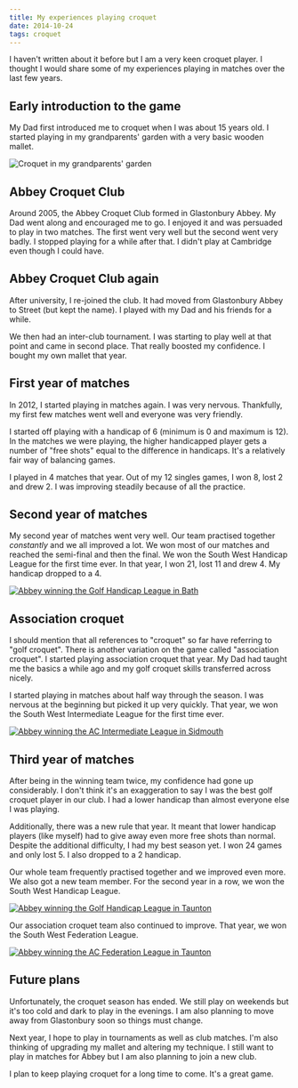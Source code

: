 ```yaml
---
title: My experiences playing croquet
date: 2014-10-24
tags: croquet
---
```


I haven't written about it before but I am a very keen croquet player. I thought I would share some of my experiences playing in matches over the last few years. 

<!--more-->

## Early introduction to the game

My Dad first introduced me to croquet when I was about 15 years old. I started playing in my grandparents' garden with a very basic wooden mallet. 

![Croquet in my grandparents' garden](/images/my-experiences-playing-croquet/croquet-in-garden.jpg)

## Abbey Croquet Club

Around 2005, the Abbey Croquet Club formed in Glastonbury Abbey. My Dad went along and encouraged me to go. I enjoyed it and was persuaded to play in two matches. The first went very well but the second went very badly. I stopped playing for a while after that. I didn't play at Cambridge even though I could have. 

## Abbey Croquet Club again

After university, I re-joined the club. It had moved from Glastonbury Abbey to Street (but kept the name). I played with my Dad and his friends for a while. 

We then had an inter-club tournament. I was starting to play well at that point and came in second place. That really boosted my confidence. I bought my own mallet that year.

## First year of matches

In 2012, I started playing in matches again. I was very nervous. Thankfully, my first few matches went well and everyone was very friendly.

I started off playing with a handicap of 6 (minimum is 0 and maximum is 12). In the matches we were playing, the higher handicapped player gets a number of "free shots" equal to the difference in handicaps. It's a relatively fair way of balancing games.

I played in 4 matches that year. Out of my 12 singles games, I won 8, lost 2 and drew 2. I was improving steadily because of all the practice. 

## Second year of matches

My second year of matches went very well. Our team practised together *constantly* and we all improved a lot. We won most of our matches and reached the semi-final and then the final. We won the South West Handicap League for the first time ever. In that year, I won 21, lost 11 and drew 4. My handicap dropped to a 4.

[![Abbey winning the Golf Handicap League in Bath](/images/my-experiences-playing-croquet/bath-final.jpg)](http://www.centralsomersetgazette.co.uk/Abbey-Croquet-Club-win-South-West-Handicap-Final/story-19912247-detail/story.html)

## Association croquet

I should mention that all references to "croquet" so far have referring to "golf croquet". There is another variation on the game called "association croquet". I started playing association croquet that year. My Dad had taught me the basics a while ago and my golf croquet skills transferred across nicely. 

I started playing in matches about half way through the season. I was nervous at the beginning but picked it up very quickly. That year, we won the South West Intermediate League for the first time ever.

[![Abbey winning the AC Intermediate League in Sidmouth](/images/my-experiences-playing-croquet/sidmouth-final.jpg)](http://www.centralsomersetgazette.co.uk/Abbey-Croquet-Club-beat-Bath-win-South-West-title/story-19849150-detail/story.html)

## Third year of matches

After being in the winning team twice, my confidence had gone up considerably. I don't think it's an exaggeration to say I was the best golf croquet player in our club. I had a lower handicap than almost everyone else I was playing. 

Additionally, there was a new rule that year. It meant that lower handicap players (like myself) had to give away even more free shots than normal. Despite the additional difficulty, I had my best season yet. I won 24 games and only lost 5. I also dropped to a 2 handicap.

Our whole team frequently practised together and we improved even more. We also got a new team member. For the second year in a row, we won the South West Handicap League.

[![Abbey winning the Golf Handicap League in Taunton](/images/my-experiences-playing-croquet/taunton-final.jpg)](http://www.centralsomersetgazette.co.uk/Abbey-Croquet-Club-triumph-South-West-Handicap/story-23184624-detail/story.html)

Our association croquet team also continued to improve. That year, we won the South West Federation League. 

[![Abbey winning the AC Federation League in Taunton](/images/my-experiences-playing-croquet/cheltenham-final.jpg)](http://www.centralsomersetgazette.co.uk/Abbey-Croquet-Club-win-South-West-Federation/story-23026871-detail/story.html)

## Future plans

Unfortunately, the croquet season has ended. We still play on weekends but it's too cold and dark to play in the evenings. I am also planning to move away from Glastonbury soon so things must change. 

Next year, I hope to play in tournaments as well as club matches. I'm also thinking of upgrading my mallet and altering my technique. I still want to play in matches for Abbey but I am also planning to join a new club.

I plan to keep playing croquet for a long time to come. It's a great game. 
